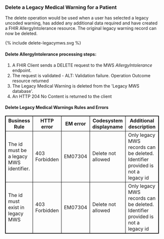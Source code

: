 

### Delete a Legacy Medical Warning for a Patient

The delete operation would be used when a user has selected a legacy uncoded warning, has added any additional data required and have created a FHIR AllergyIntolerance resource. The original legacy warning record can now be deleted.


<div>
{% include delete-legacymws.svg %}
</div>



####  Delete AllergyIntolerance processing steps:

1. A FHIR Client sends a DELETE request to the MWS *AllergyIntolerance* endpoint.
2. The request is validated - ALT: Validation failure. Operation Outcome resource returned
3. The Legacy Medical Warning is deleted from the 'Legacy MWS database'.
4. An HTTP 204 No Content is returned to the client



<h4>Delete Legacy Medical Warnings Rules and Errors</h4>
<table>
<style>
table, th, td {
  border: 1px solid black;
  border-collapse: collapse;
}
</style>
<tr><th>Business Rule</th>
<th>HTTP error</th>
<th>EM error</th>
<th>Codesystem displayname</th>
<th>Additional description</th></tr>

<tr><td>The id must be a legacy MWS identifier.</td>
<td>403 Forbidden</td>
<td>EM07304</td>
<td>Delete not allowed</td>
<td>Only legacy MWS records can be deleted. Identifier provided is not a legacy id</td></tr>

<tr><td>The id must exist in legacy MWS</td>
<td>403 Forbidden</td>
<td>EM07304</td>
<td>Delete not allowed</td>
<td>Only legacy MWS records can be deleted. Identifier provided is not a legacy id</td></tr>
</table>


